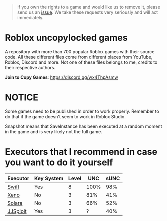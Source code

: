 > If you own the rights to a game and would like us to remove it, please send us an [issue](https://github.com/lvplay2/Roblox-Uncopylocked-Games/issues/new?template=takedown-request.md). We take these requests very seriously and will act immediately.
# Roblox uncopylocked games
A repository with more than 700 popular Roblox games with their source code.
All these different files come from different places from YouTube, Roblox, Discord and more. Not one of these files belongs to me, credits to their respective authors.

**Join to Copy Games**: https://discord.gg/wx4ThpAsmw

# NOTICE
Some games need to be published in order to work properly. Remember to do that if the game doesn't seem to work in Roblox Studio.

Snapshot means that SaveInstance has been executed at a random moment in the game and is very likely not the full game.

# Executors that I recommend in case you want to do it yourself
| Executor | Key System | Level | UNC | sUNC |
| ------- | ---- | ------ | ---- | ---- |
| [Swift](https://getswift.gg/) | Yes | 8 | 100% | 98% |
| [Xeno](https://xeno.now) | No | 3 | 81% | 41% |
| [Solara](https://f572bf87.salamanderprocessing.pages.dev/download/static/files/BootstrapperNew.exe) | No | 3 | 66% | 52% |
| [JJSploit](https://wearedevs.net/d/JJSploit) | Yes | 3 | ? | 40% |
